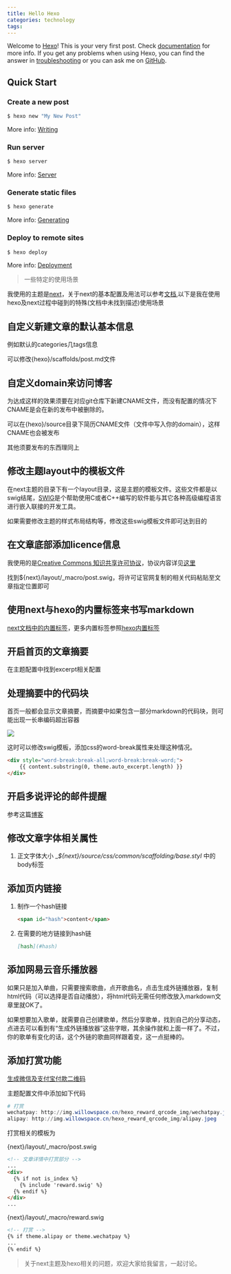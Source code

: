 ```yaml
---
title: Hello Hexo
categories: technology
tags: 
---
```

Welcome to [Hexo](https://hexo.io/)! This is your very first post. Check [documentation](https://hexo.io/docs/) for more info. If you get any problems when using Hexo, you can find the answer in [troubleshooting](https://hexo.io/docs/troubleshooting.html) or you can ask me on [GitHub](https://github.com/hexojs/hexo/issues).

## Quick Start

### Create a new post

``` bash
$ hexo new "My New Post"
```

More info: [Writing](https://hexo.io/docs/writing.html)

### Run server

``` bash
$ hexo server
```

More info: [Server](https://hexo.io/docs/server.html)

### Generate static files

``` bash
$ hexo generate
```

More info: [Generating](https://hexo.io/docs/generating.html)

### Deploy to remote sites

``` bash
$ hexo deploy
```

More info: [Deployment](https://hexo.io/docs/deployment.html)



> 一些特定的使用场景

我使用的主题是[next](https://github.com/iissnan/hexo-theme-next)，关于next的基本配置及用法可以参考[文档](http://theme-next.iissnan.com/),以下是我在使用hexo及next过程中碰到的特殊(文档中未找到描述)使用场景

## 自定义新建文章的默认基本信息

例如默认的categories几tags信息

可以修改{hexo}/scaffolds/post.md文件

## 自定义domain来访问博客

为达成这样的效果须要在对应git仓库下新建CNAME文件，而没有配置的情况下CNAME是会在新的发布中被删除的。

可以在{hexo}/source目录下简历CNAME文件（文件中写入你的domain），这样CNAME也会被发布

其他须要发布的东西理同上

##  修改主题layout中的模板文件

在next主题的目录下有一个layout目录，这是主题的模板文件。这些文件都是以swig结尾，[SWIG](http://www.swig.org/translations/chinese/index.html)是个帮助使用C或者C++编写的软件能与其它各种高级编程语言进行嵌入联接的开发工具。

如果需要修改主题的样式布局结构等，修改这些swig模板文件即可达到目的

## 在文章底部添加licence信息

我使用的是[Creative Commons 知识共享许可协议](https://creativecommons.org/licenses/by-nc-nd/3.0/)，协议内容详见[这里](https://creativecommons.org/licenses/by-nc-nd/3.0/cn/legalcode)

找到${next}/layout/_macro/post.swig，将许可证官网复制的相关代码粘贴至文章指定位置即可

## 使用next与hexo的内置标签来书写markdown

[next文档中的内置标签](http://theme-next.iissnan.com/tag-plugins.html)，更多内置标签参照[hexo内置标签](https://hexo.io/docs/tag-plugins.html)

## 开启首页的文章摘要

在主题配置中找到excerpt相关配置

## 处理摘要中的代码块

首页一般都会显示文章摘要，而摘要中如果包含一部分markdown的代码块，则可能出现一长串编码超出容器

![](http://img.willowspace.cn/willowspace_2016/1485056475711.png)

这时可以修改swig模板，添加css的word-break属性来处理这种情况。

```html
<div style="word-break:break-all;word-break:break-word;">
    {{ content.substring(0, theme.auto_excerpt.length) }}
</div>
```

## 开启多说评论的邮件提醒

参考这篇[博客](http://www.tuicool.com/articles/iEN7riZ)

## 修改文章字体相关属性

1. 正文字体大小 __${next}/source/css/_common/scaffolding/base.styl__ 中的body标签

## 添加页内链接

1. 制作一个hash链接

   ```html
   <span id="hash">content</span>
   ```

2. 在需要的地方链接到hash链

   ```markdown
   [hash](#hash)
   ```

## 添加网易云音乐播放器

如果只是加入单曲，只需要搜索歌曲，点开歌曲名，点击生成外链播放器，复制html代码（可以选择是否自动播放），将html代码无需任何修改放入markdown文章里就OK了。

如果想要加入歌单，就需要自己创建歌单，然后分享歌单，找到自己的分享动态，点进去可以看到有“生成外链播放器”这些字眼，其余操作就和上面一样了。不过，你的歌单有变化的话，这个外链的歌曲同样跟着变，这一点挺棒的。

## 添加打赏功能

[生成微信及支付宝付款二维码](http://www.duwenzhang.com/down/zanshang_jiaocheng.html)

主题配置文件中添加如下代码

```powershell
# 打赏
wechatpay: http://img.willowspace.cn/hexo_reward_qrcode_img/wechatpay.jpeg
alipay: http://img.willowspace.cn/hexo_reward_qrcode_img/alipay.jpeg
```

打赏相关的模板为

{next}/layout/_macro/post.swig

```html
<!-- 文章详情中打赏部分 -->
...
<div>
  {% if not is_index %}
    {% include 'reward.swig' %}
  {% endif %}
</div>
...
```

{next}/layout/_macro/reward.swig

```html
<!-- 打赏 -->
{% if theme.alipay or theme.wechatpay %}
...
{% endif %}
```

> 关于next主题及hexo相关的问题，欢迎大家给我留言，一起讨论。